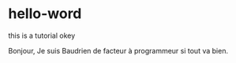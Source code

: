 # hello-word
this is a tutorial okey

Bonjour, 
Je suis Baudrien de facteur à programmeur si tout va bien.
